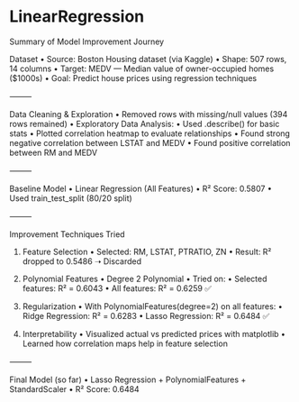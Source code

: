 # LinearRegression
Summary of Model Improvement Journey

 Dataset
	•	Source: Boston Housing dataset (via Kaggle)
	•	Shape: 507 rows, 14 columns
	•	Target: MEDV — Median value of owner-occupied homes ($1000s)
	•	Goal: Predict house prices using regression techniques

⸻

 Data Cleaning & Exploration
	•	Removed rows with missing/null values (394 rows remained)
	•	Exploratory Data Analysis:
	•	Used .describe() for basic stats
	•	Plotted correlation heatmap to evaluate relationships
	•	Found strong negative correlation between LSTAT and MEDV
	•	Found positive correlation between RM and MEDV

⸻

 Baseline Model
	•	Linear Regression (All Features)
	•	R² Score: 0.5807
	•	Used train_test_split (80/20 split)

⸻

 Improvement Techniques Tried

1. Feature Selection
	•	Selected: RM, LSTAT, PTRATIO, ZN
	•	Result: R² dropped to 0.5486 ➝ Discarded

2. Polynomial Features
	•	Degree 2 Polynomial
	•	Tried on:
	•	Selected features: R² = 0.6043
	•	All features: R² = 0.6259 ✅

3. Regularization
	•	With PolynomialFeatures(degree=2) on all features:
	•	Ridge Regression: R² = 0.6283
	•	Lasso Regression: R² = 0.6484 ✅

4. Interpretability
	•	Visualized actual vs predicted prices with matplotlib
	•	Learned how correlation maps help in feature selection

⸻

 Final Model (so far)
	•	Lasso Regression + PolynomialFeatures + StandardScaler
	•	R² Score: 0.6484
